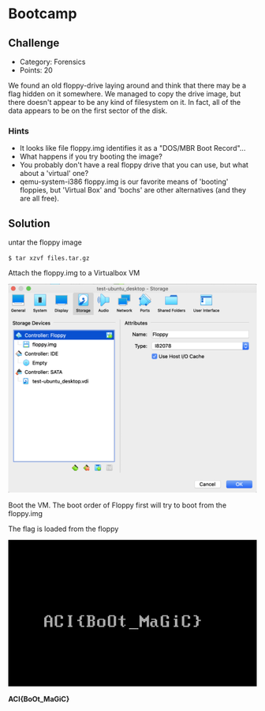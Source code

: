 
# Bootcamp

## Challenge
* Category: Forensics
* Points: 20

We found an old floppy-drive laying around and think that there may be a flag hidden on it somewhere. We managed to copy the drive image, but there doesn't appear to be any kind of filesystem on it. In fact, all of the data appears to be on the first sector of the disk.

### Hints
* It looks like file floppy.img identifies it as a "DOS/MBR Boot Record"...
* What happens if you try booting the image?
* You probably don't have a real floppy drive that you can use, but what about a 'virtual' one?
* qemu-system-i386 floppy.img is our favorite means of 'booting' floppies, but 'Virtual Box' and 'bochs' are other alternatives (and they are all free).


## Solution
untar the floppy image

`$ tar xzvf files.tar.gz`

Attach the floppy.img to a Virtualbox VM

![alt text](virtualbox_floppy.png "Floppy")

Boot the VM. The boot order of Floppy first will try to boot from the floppy.img

The flag is loaded from the floppy

![alt text](flag.png "flag")


**ACI{BoOt_MaGiC}**
